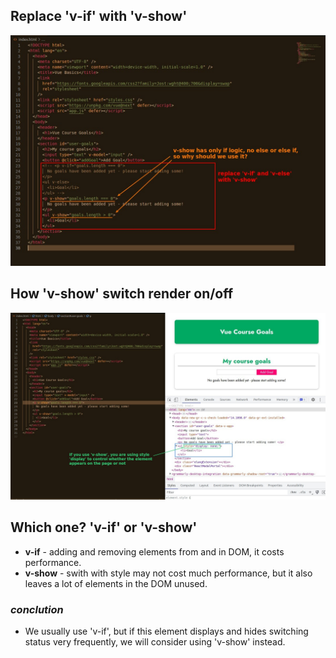 ## **Replace 'v-if' with 'v-show'**

![Alt v-show](pic/11.jpg)

## **How 'v-show' switch render on/off**

![Alt display](pic/12.jpg)

## **Which one? 'v-if' or 'v-show'**

- **v-if** - adding and removing elements from and in DOM, it costs performance.
- **v-show** - swith with style may not cost much performance, but it also leaves a lot of elements in the DOM unused.

### _conclution_

- We usually use 'v-if', but if this element displays and hides switching status very frequently, we will consider using 'v-show' instead.
